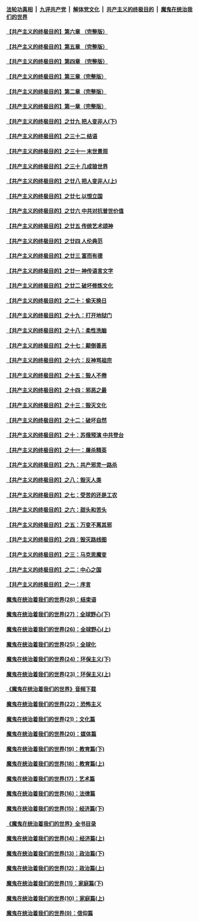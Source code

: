 ####  [法轮功真相](../../../../basic/blob/master/README.md?t=01081602) &nbsp;|&nbsp; [九评共产党](../../../../9ping.md/blob/master/README.md?t=01081602) &nbsp;|&nbsp; [解体党文化](../../../../jtdwh.md/blob/master/README.md?t=01081602)  &nbsp;|&nbsp; [共产主义的终极目的](../../../../gczydzjmd.md/blob/master/README.md?t=01081602) &nbsp;|&nbsp; [魔鬼在统治我们的世界](../../../../mgztzwmdsj.md/blob/master/README.md?t=01081602) 

#### [【共产主义的终极目的】第六章 （完整版）](../pages/nsc422/n11428913.md?t=01081602) 

#### [【共产主义的终极目的】第五章 （完整版）](../pages/nsc422/n11428912.md?t=01081602) 

#### [【共产主义的终极目的】第四章 （完整版）](../pages/nsc422/n11428907.md?t=01081602) 

#### [【共产主义的终极目的】第三章（完整版）](../pages/nsc422/n11428848.md?t=01081602) 

#### [【共产主义的终极目的】第二章（完整版）](../pages/nsc422/n11428831.md?t=01081602) 

#### [【共产主义的终极目的】第一章（完整版）](../pages/nsc422/n11417651.md?t=01081602) 

#### [【共产主义的终极目的】之廿九 把人变非人(下)](../pages/nsc422/n11344140.md?t=01081602) 

#### [【共产主义的终极目的】之三十二 结语](../pages/nsc422/n11360535.md?t=01081602) 

#### [【共产主义的终极目的】之三十一 末世景观](../pages/nsc422/n11351129.md?t=01081602) 

#### [【共产主义的终极目的】之三十 几成狼世界](../pages/nsc422/n11348280.md?t=01081602) 

#### [【共产主义的终极目的】之廿八 把人变非人(上)](../pages/nsc422/n11340492.md?t=01081602) 

#### [【共产主义的终极目的】之廿七 以恨立国](../pages/nsc422/n11336944.md?t=01081602) 

#### [【共产主义的终极目的】之廿六 中共对抗普世价值](../pages/nsc422/n11324785.md?t=01081602) 

#### [【共产主义的终极目的】之廿五 传统艺术颂神](../pages/nsc422/n11296396.md?t=01081602) 

#### [【共产主义的终极目的】之廿四 人伦典范](../pages/nsc422/n11296397.md?t=01081602) 

#### [【共产主义的终极目的】之廿三 富而有德](../pages/nsc422/n11283598.md?t=01081602) 

#### [【共产主义的终极目的】之廿一 神传语言文字](../pages/nsc422/n11263265.md?t=01081602) 

#### [【共产主义的终极目的】之廿二 破坏修炼文化](../pages/nsc422/n11245728.md?t=01081602) 

#### [【共产主义的终极目的】之二十：偷天换日](../pages/nsc422/n11238846.md?t=01081602) 

#### [【共产主义的终极目的】之十九：打开地狱门](../pages/nsc422/n11206376.md?t=01081602) 

#### [【共产主义的终极目的】之十八：柔性洗脑](../pages/nsc422/n11199994.md?t=01081602) 

#### [【共产主义的终极目的】之十七：颠倒善恶](../pages/nsc422/n11179782.md?t=01081602) 

#### [【共产主义的终极目的】之十六：反神骂祖宗](../pages/nsc422/n11166798.md?t=01081602) 

#### [【共产主义的终极目的】之十五：毁人不倦](../pages/nsc422/n11166792.md?t=01081602) 

#### [【共产主义的终极目的】之十四：邪恶之最](../pages/nsc422/n11150249.md?t=01081602) 

#### [【共产主义的终极目的】之十三：毁灭文化](../pages/nsc422/n11135227.md?t=01081602) 

#### [【共产主义的终极目的】之十二：破坏自然](../pages/nsc422/n11135214.md?t=01081602) 

#### [【共产主义的终极目的】之十：苏俄预演 中共登台](../pages/nsc422/n11118424.md?t=01081602) 

#### [【共产主义的终极目的】之十一：屠杀精英](../pages/nsc422/n11118442.md?t=01081602) 

#### [【共产主义的终极目的】之九：共产邪灵一路杀](../pages/nsc422/n11114139.md?t=01081602) 

#### [【共产主义的终极目的】之八：毁灭人类](../pages/nsc422/n11108503.md?t=01081602) 

#### [【共产主义的终极目的】之七：受苦的还是工农](../pages/nsc422/n11101809.md?t=01081602) 

#### [【共产主义的终极目的】之六：甜头和苦头](../pages/nsc422/n11096971.md?t=01081602) 

#### [【共产主义的终极目的】之五：万变不离其邪](../pages/nsc422/n11091285.md?t=01081602) 

#### [【共产主义的终极目的】之四：毁灭路线图](../pages/nsc422/n11086284.md?t=01081602) 

#### [【共产主义的终极目的】之三：马克思魔变](../pages/nsc422/n11061941.md?t=01081602) 

#### [【共产主义的终极目的】之二：中心之国](../pages/nsc422/n11047728.md?t=01081602) 

#### [【共产主义的终极目的】之一：序言](../pages/nsc422/n11086077.md?t=01081602) 

#### [魔鬼在统治着我们的世界(28)：结束语](../pages/nsc422/n10936246.md?t=01081602) 

#### [魔鬼在统治着我们的世界(27)：全球野心(下)](../pages/nsc422/n10928319.md?t=01081602) 

#### [魔鬼在统治着我们的世界(26)：全球野心(上)](../pages/nsc422/n10900318.md?t=01081602) 

#### [魔鬼在统治着我们的世界(25)：全球化](../pages/nsc422/n10788205.md?t=01081602) 

#### [魔鬼在统治着我们的世界(24)：环保主义(下)](../pages/nsc422/n10695307.md?t=01081602) 

#### [魔鬼在统治着我们的世界(23)：环保主义(上)](../pages/nsc422/n10688613.md?t=01081602) 

#### [《魔鬼在统治着我们的世界》音频下载](../pages/nsc422/n10635553.md?t=01081602) 

#### [魔鬼在统治着我们的世界(22)：恐怖主义](../pages/nsc422/n10614727.md?t=01081602) 

#### [魔鬼在统治着我们的世界(21)：文化篇](../pages/nsc422/n10597706.md?t=01081602) 

#### [魔鬼在统治着我们的世界(20)：媒体篇](../pages/nsc422/n10586579.md?t=01081602) 

#### [魔鬼在统治着我们的世界(19)：教育篇(下)](../pages/nsc422/n10564808.md?t=01081602) 

#### [魔鬼在统治着我们的世界(18)：教育篇(上)](../pages/nsc422/n10526970.md?t=01081602) 

#### [魔鬼在统治着我们的世界(17)：艺术篇](../pages/nsc422/n10499093.md?t=01081602) 

#### [魔鬼在统治着我们的世界(16)：法律篇](../pages/nsc422/n10485969.md?t=01081602) 

#### [魔鬼在统治着我们的世界(15)：经济篇(下)](../pages/nsc422/n10469975.md?t=01081602) 

#### [《魔鬼在统治着我们的世界》全书目录](../pages/nsc422/n10464261.md?t=01081602) 

#### [魔鬼在统治着我们的世界(14)：经济篇(上)](../pages/nsc422/n10457370.md?t=01081602) 

#### [魔鬼在统治着我们的世界(13)：政治篇(下)](../pages/nsc422/n10448270.md?t=01081602) 

#### [魔鬼在统治着我们的世界(12)：政治篇(上)](../pages/nsc422/n10444576.md?t=01081602) 

#### [魔鬼在统治着我们的世界(11)：家庭篇(下)](../pages/nsc422/n10440961.md?t=01081602) 

#### [魔鬼在统治着我们的世界(10)：家庭篇(上)](../pages/nsc422/n10435448.md?t=01081602) 

#### [魔鬼在统治着我们的世界(9)：信仰篇](../pages/nsc422/n10432159.md?t=01081602) 


